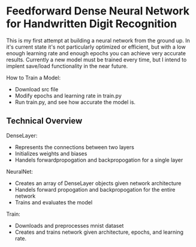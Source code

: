# **Feedforward Dense Neural Network for Handwritten Digit Recognition**

This is my first attempt at building a neural network from the ground up. In it's current state it's not particularly optimized or efficient, but with a low enough learning rate and enough epochs you can achieve very accurate results. Currently a new model must be trained every time, but I intend to implent save/load functionality in the near future.

How to Train a Model:
* Download src file
* Modify epochs and learning rate in train.py
* Run train.py, and see how accurate the model is.

## Technical Overview
DenseLayer:
* Represents the connections between two layers
* Initializes weights and biases
* Handels forwardpropogation and backpropogation for a single layer

NeuralNet:
* Creates an array of DenseLayer objects given network architecture
* Handels forward propogation and backpropogation for the entire network
* Trains and evaluates the model

Train:
* Downloads and preprocesses mnist dataset
* Creates and trains network given architecture, epochs, and learning rate.

